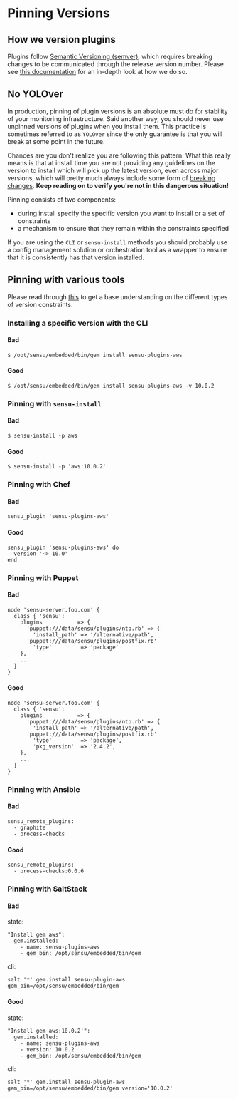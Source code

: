 # Pinning Versions

## How we version plugins

Plugins follow [Semantic Versioning (semver)](https://semver.org/spec/v2.0.0.html), which requires breaking changes to be communicated through the release version number. Please see [this documentation](https://github.com/sensu-plugins/community/blob/master/HOW_WE_VERSION.md) for an in-depth look at how we do so.

## No YOLOver

In production, pinning of plugin versions is an absolute must do for stability of your monitoring infrastructure. Said another way, you should never use unpinned versions of plugins when you install them. This practice is sometimes referred to as `YOLOver` since the only guarantee is that you will break at some point in the future.

Chances are you don't realize you are following this pattern. What this really means is that at install time you are not providing any guidelines on the version to install which will pick up the latest version, even across major versions, which will pretty much always include some form of [breaking changes](https://github.com/sensu-plugins/community/blob/master/HOW_WE_CHANGELOG.md#the-breaking-change). **Keep reading on to verify you're not in this dangerous situation!**

Pinning consists of two components:
- during install specify the specific version you want to install or a set of constraints
- a mechanism to ensure that they remain within the constraints specified

If you are using the `CLI` or `sensu-install` methods you should probably use a config management solution or orchestration tool as a wrapper to ensure that it is consistently has that version installed.

## Pinning with various tools

Please read through [this](https://github.com/sensu-plugins/community/blob/master/HOW_WE_VERSION.md#pinning-versions) to get a base understanding on the different types of version constraints.

### Installing a specific version with the CLI

#### Bad
```
$ /opt/sensu/embedded/bin/gem install sensu-plugins-aws
```

#### Good
```
$ /opt/sensu/embedded/bin/gem install sensu-plugins-aws -v 10.0.2
```

### Pinning with `sensu-install`

#### Bad
```
$ sensu-install -p aws
```

#### Good
```
$ sensu-install -p 'aws:10.0.2'
```

### Pinning with Chef

#### Bad
```
sensu_plugin 'sensu-plugins-aws'
```

#### Good
```
sensu_plugin 'sensu-plugins-aws' do
  version '~> 10.0'
end
```

### Pinning with Puppet

#### Bad
```
node 'sensu-server.foo.com' {
  class { 'sensu':
    plugins           => {
      'puppet:///data/sensu/plugins/ntp.rb' => {
        'install_path' => '/alternative/path',
      'puppet:///data/sensu/plugins/postfix.rb'
        'type'         => 'package'
    },
    ...
  }
}
```

#### Good
```
node 'sensu-server.foo.com' {
  class { 'sensu':
    plugins           => {
      'puppet:///data/sensu/plugins/ntp.rb' => {
        'install_path' => '/alternative/path',
      'puppet:///data/sensu/plugins/postfix.rb'
        'type'         => 'package',
        'pkg_version'  => '2.4.2',
    },
    ...
  }
}
```



### Pinning with Ansible

#### Bad
```
sensu_remote_plugins:
  - graphite
  - process-checks
```

#### Good
```
sensu_remote_plugins:
  - process-checks:0.0.6
```

### Pinning with SaltStack

#### Bad
state:
```
"Install gem aws":
  gem.installed:
    - name: sensu-plugins-aws
    - gem_bin: /opt/sensu/embedded/bin/gem
```

cli:
```
salt '*' gem.install sensu-plugin-aws gem_bin=/opt/sensu/embedded/bin/gem
```
#### Good

state:
```
"Install gem aws:10.0.2'":
  gem.installed:
    - name: sensu-plugins-aws
    - version: 10.0.2
    - gem_bin: /opt/sensu/embedded/bin/gem
```

cli:
```
salt '*' gem.install sensu-plugin-aws gem_bin=/opt/sensu/embedded/bin/gem version='10.0.2'
```
